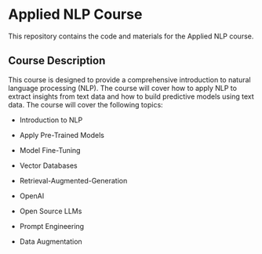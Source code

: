 # Applied NLP Course

This repository contains the code and materials for the Applied NLP course.

## Course Description

This course is designed to provide a comprehensive introduction to natural language processing (NLP). The course will cover how to apply NLP to extract insights from text data and how to build predictive models using text data. The course will cover the following topics:

- Introduction to NLP

- Apply Pre-Trained Models

- Model Fine-Tuning

- Vector Databases

- Retrieval-Augmented-Generation

- OpenAI

- Open Source LLMs

- Prompt Engineering

- Data Augmentation
